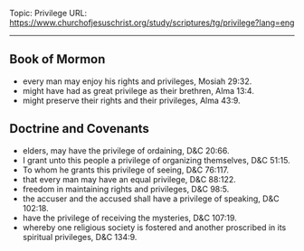 Topic: Privilege
URL: https://www.churchofjesuschrist.org/study/scriptures/tg/privilege?lang=eng

---

## Book of Mormon

- every man may enjoy his rights and privileges, Mosiah 29:32.
- might have had as great privilege as their brethren, Alma 13:4.
- might preserve their rights and their privileges, Alma 43:9.

## Doctrine and Covenants

- elders, may have the privilege of ordaining, D&C 20:66.
- I grant unto this people a privilege of organizing themselves, D&C 51:15.
- To whom he grants this privilege of seeing, D&C 76:117.
- that every man may have an equal privilege, D&C 88:122.
- freedom in maintaining rights and privileges, D&C 98:5.
- the accuser and the accused shall have a privilege of speaking, D&C 102:18.
- have the privilege of receiving the mysteries, D&C 107:19.
- whereby one religious society is fostered and another proscribed in its spiritual privileges, D&C 134:9.


